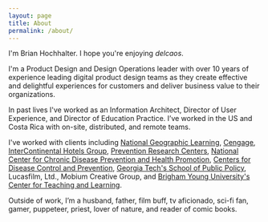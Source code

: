 ```yaml
---
layout: page
title: About
permalink: /about/
---
```


I'm Brian Hochhalter. I hope you're enjoying _delcaos_.

I'm a Product Design and Design Operations leader with over 10 years of experience leading digital product design teams as they create effective and delightful experiences for customers and deliver business value to their organizations.

In past lives I've worked as an Information Architect, Director of User Experience, and Director of Education Practice. I’ve worked in the US and Costa Rica with on-site, distributed, and remote teams.

I've worked with clients including [National Geographic Learning](https://ngl.cengage.com/), [Cengage](https://www.cengage.com/), [InterContinental Hotels Group](https://www.ihgplc.com/), [Prevention Research Centers](https://www.cdc.gov/prc/), [National Center for Chronic Disease Prevention and Health Promotion](https://www.cdc.gov/chronicdisease/index.htm), [Centers for Disease Control and Prevention](https://www.cdc.gov/), [Georgia Tech's School of Public Policy](https://spp.gatech.edu/), Lucasfilm, Ltd., Mobium Creative Group, and [Brigham Young University's Center for Teaching and Learning](https://ctl.byu.edu/node).

Outside of work, I’m a husband, father, film buff, tv aficionado, sci-fi fan, gamer, puppeteer, priest, lover of nature, and reader of comic books.
